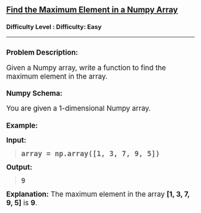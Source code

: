 <h2><a href="https://www.geeksforgeeks.org/problems/find-the-maximum-element-in-a-numpy-array/1">Find the Maximum Element in a Numpy Array</a></h2><h3>Difficulty Level : Difficulty: Easy</h3><hr><div class="problems_problem_content__Xm_eO"><h2><span style="font-size: 14pt;">Problem Description:</span></h2>
<p><span style="font-size: 14pt;">Given a Numpy array, write a function to find the maximum element in the array.</span></p>
<h3><span style="font-size: 14pt;">Numpy Schema:</span></h3>
<p><span style="font-size: 14pt;">You are given a 1-dimensional Numpy array.</span></p>
<h3><span style="font-size: 14pt;">Example:</span></h3>
<p><span style="font-size: 14pt;"><strong>Input:</strong></span></p>
<blockquote>
<pre><span style="font-size: 18.6667px;"><strong>array = np.array([1, 3, 7, 9, 5])</strong></span></pre>
</blockquote>
<p><strong style="font-size: 14pt;">Output:</strong></p>
<blockquote>
<pre><span style="font-size: 18.6667px;"><strong>9</strong></span></pre>
</blockquote>
<p><span style="font-size: 14pt;"><strong>Explanation:</strong>&nbsp;The maximum element in the array&nbsp;<strong>[1, 3, 7, 9, 5]</strong>&nbsp;is&nbsp;<strong>9</strong>.</span></p></div>